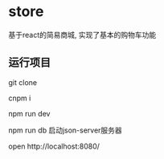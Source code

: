 # store
基于react的简易商城, 实现了基本的购物车功能


## 运行项目
git clone

cnpm i

npm run dev

npm run db  启动json-server服务器

open http://localhost:8080/
